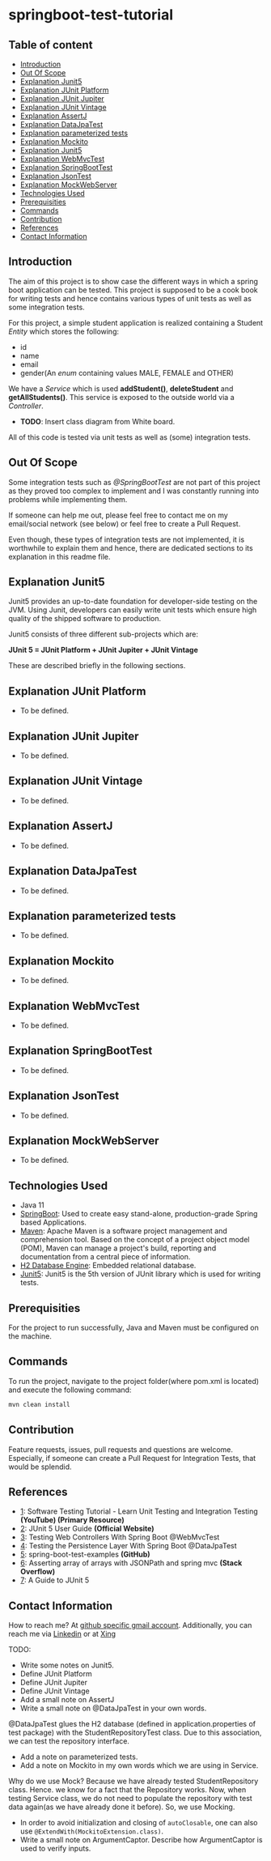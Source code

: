 # springboot-test-tutorial

## Table of content
- [Introduction](#introduction)
- [Out Of Scope](#out-of-scope)
- [Explanation Junit5](#explanation-junit5)
- [Explanation JUnit Platform](#explanation-junit-platform)
- [Explanation JUnit Jupiter](#explanation-junit-jupiter)
- [Explanation JUnit Vintage](#explanation-junit-vintage)
- [Explanation AssertJ](#explanation-assertj)
- [Explanation DataJpaTest](#explanation-datajpatest)
- [Explanation parameterized tests](#explanation-parameterized-tests)
- [Explanation Mockito](#explanation-mockito)
- [Explanation Junit5](#explanation-junit5)
- [Explanation WebMvcTest](#explanation-webmvctest)
- [Explanation SpringBootTest](#explanation-springboottest)
- [Explanation JsonTest](#explanation-jsontest)
- [Explanation MockWebServer](#explanation-mockwebserver)
- [Technologies Used](#technologies-used)
- [Prerequisities](#prerequisities)
- [Commands](#commands)
- [Contribution](#contribution)
- [References](#references)
- [Contact Information](#contact-information)


## Introduction

The aim of this project is to show case the different ways in which a spring boot application can be tested. This project is supposed to be a cook book for writing tests and hence contains various types of unit tests as well as some integration tests. 

For this project, a simple student application is realized containing a Student _Entity_ which stores the following:

- id
- name
- email
- gender(An _enum_ containing values MALE, FEMALE and OTHER)

We have a _Service_ which is used **addStudent()**, **deleteStudent** and **getAllStudents()**. This service is exposed to the outside world via a _Controller_.

- **TODO**: Insert class diagram from White board.
 
All of this code is tested via unit tests as well as (some) integration tests. 

## Out Of Scope

Some integration tests such as _@SpringBootTest_ are not part of this project as they proved too complex to implement and I was constantly running into problems while implementing them. 

If someone can help me out, please feel free to contact me on my email/social network (see below) or feel free to create a Pull Request.

Even though, these types of integration tests are not implemented, it is worthwhile to explain them and hence, there are dedicated sections to its explanation in this readme file.

## Explanation Junit5

Junit5 provides an up-to-date foundation for developer-side testing on the JVM. Using Junit, developers can easily write unit tests which ensure high quality of the shipped software to production. 

Junit5 consists of three different sub-projects which are:

**JUnit 5 = JUnit Platform + JUnit Jupiter + JUnit Vintage** 

These are described briefly in the following sections.

## Explanation JUnit Platform

- To be defined.

## Explanation JUnit Jupiter

- To be defined.

## Explanation JUnit Vintage

- To be defined.

## Explanation AssertJ

- To be defined.

## Explanation DataJpaTest

- To be defined.

## Explanation parameterized tests

- To be defined.

## Explanation Mockito

- To be defined.

## Explanation WebMvcTest

- To be defined.

## Explanation SpringBootTest

- To be defined.

## Explanation JsonTest

- To be defined.

## Explanation MockWebServer

- To be defined.

## Technologies Used

- Java 11
- [SpringBoot](https://start.spring.io/): Used to create easy stand-alone, production-grade Spring based Applications.
- [Maven](https://maven.apache.org/): Apache Maven is a software project management and comprehension tool. Based on the concept of a project object model (POM), Maven can manage a project's build, reporting and documentation from a central piece of information.
- [H2 Database Engine](https://www.h2database.com/html/main.html): Embedded relational database.
- [Junit5](https://junit.org/junit5/docs/current/user-guide/): Junit5 is the 5th version of JUnit library which is used for writing tests.


## Prerequisities

For the project to run successfully, Java and Maven must be configured on the machine.

## Commands

To run the project, navigate to the project folder(where pom.xml is located) and execute the following command: 

```bash
mvn clean install
```

## Contribution

Feature requests, issues, pull requests and questions are welcome. Especially, if someone can create a Pull Request for Integration Tests, that would be splendid.

## References

- [1](https://www.youtube.com/watch?v=Geq60OVyBPg): Software Testing Tutorial - Learn Unit Testing and Integration Testing **(YouTube) (Primary Resource)**
- [2](https://junit.org/junit5/): JUnit 5 User Guide **(Official Website)**
- [3](https://www.arhohuttunen.com/spring-boot-webmvctest/): Testing Web Controllers With Spring Boot @WebMvcTest
- [4](https://www.arhohuttunen.com/spring-boot-datajpatest/): Testing the Persistence Layer With Spring Boot @DataJpaTest
- [5](https://github.com/arhohuttunen/spring-boot-test-examples): spring-boot-test-examples **(GitHub)**
- [6](https://stackoverflow.com/questions/25614593/asserting-array-of-arrays-with-jsonpath-and-spring-mvc): Asserting array of arrays with JSONPath and spring mvc **(Stack Overflow)**
- [7](https://www.baeldung.com/junit-5): A Guide to JUnit 5

## Contact Information

How to reach me? At [github specific gmail account](mailto:syedumerahmedcode@gmail.com?subject=%5BGitHub%5D%20Hello%20from%20Github). Additionally, you can reach me via [Linkedin](https://www.linkedin.com/in/syed-umer-ahmed-a346a746/) or at [Xing](https://www.xing.com/profile/SyedUmer_Ahmed/cv)

TODO:

- Write some notes on Junit5. 
- Define JUnit Platform
- Define JUnit Jupiter
- Define JUnit Vintage
- Add a small note on AssertJ
- Write a small note on @DataJpaTest in your own words.

@DataJpaTest glues the H2 database (defined in application.properties of test package) with the StudentRepositoryTest class. Due to this association, we can test the repository interface.

- Add a note on parameterized tests.
- Add a note on Mockito in my own words which we are using in Service.

Why do we use Mock? Because we have already tested StudentRepository class. Hence. we know for a fact that the Repository works. Now, when testing Service class, we do not need to populate the repository with test data again(as we have already done it before). So, we use Mocking. 

- In order to avoid initialization and closing of `autoClosable`, one can also use `@ExtendWith(MockitoExtension.class)`.
- Write a small note on ArgumentCaptor. Describe how ArgumentCaptor is used to verify inputs.

